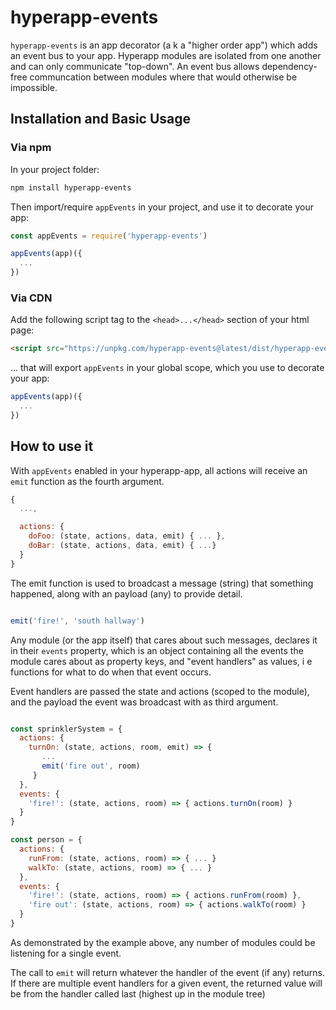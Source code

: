 # hyperapp-events

`hyperapp-events` is an app decorator (a k a "higher order app") which adds an event bus to your app. Hyperapp modules are isolated from one another and can only communicate "top-down". An event bus allows dependency-free communcation between modules where that would otherwise be impossible.


## Installation and Basic Usage

### Via npm

In your project folder:

```sh
npm install hyperapp-events
```

Then import/require `appEvents` in your project, and use it to decorate your app:

```js
const appEvents = require('hyperapp-events')

appEvents(app)({
  ...
})

```

### Via CDN

Add the following script tag to the `<head>...</head>` section of your html page:

```html
<script src="https://unpkg.com/hyperapp-events@latest/dist/hyperapp-events.umd.js"></script>

```

... that will export `appEvents` in your global scope, which you use to decorate your app:


```js
appEvents(app)({
  ...
})
```

## How to use it

With `appEvents` enabled in your hyperapp-app, all actions will receive an `emit` function as the
fourth argument.

```js
{
  ...,

  actions: {
    doFoo: (state, actions, data, emit) { ... },
    doBar: (state, actions, data, emit) { ...}
  }
}

```

The emit function is used to broadcast a message (string) that something happened, along with an payload (any) to provide detail.

```js

emit('fire!', 'south hallway')

```

Any module (or the app itself) that cares about such messages, declares it in their `events` property, which is an object containing all the events the module cares about as property keys, and "event handlers" as values, i e functions for what to do when that event occurs.

Event handlers are passed the state and actions (scoped to the module), and the payload the event was broadcast with as third argument.

```js

const sprinklerSystem = {
  actions: {
    turnOn: (state, actions, room, emit) => {
       ...
       emit('fire out', room) 
     }
  },
  events: {
    'fire!': (state, actions, room) => { actions.turnOn(room) } 
  }
}

const person = {
  actions: {
    runFrom: (state, actions, room) => { ... }
    walkTo: (state, actions, room) => { ... }
  },
  events: {
    'fire!': (state, actions, room) => { actions.runFrom(room) },
    'fire out': (state, actions, room) => { actions.walkTo(room) }
  }
}

```

As demonstrated by the example above, any number of modules could be listening for a single event.

The call to `emit` will return whatever the handler of the event (if any) returns. If there are multiple event handlers for a given event, the returned value will be from the handler called last (highest up in the module tree)

